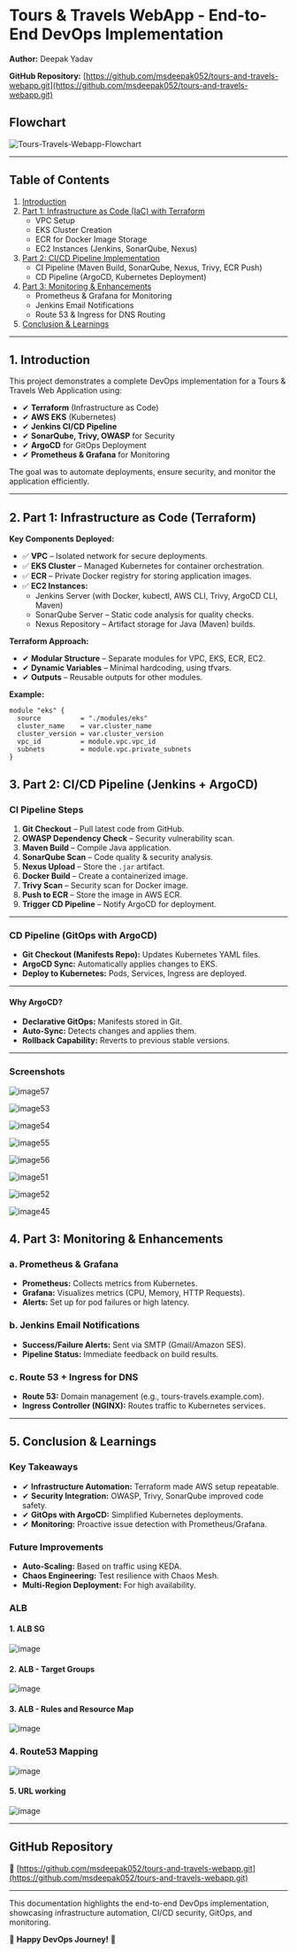 # Tours & Travels WebApp - End-to-End DevOps Implementation

**Author:** Deepak Yadav 

**GitHub Repository:** [https://github.com/msdeepak052/tours-and-travels-webapp.git](https://github.com/msdeepak052/tours-and-travels-webapp.git)

## Flowchart

![Tours-Travels-Webapp-Flowchart](https://github.com/user-attachments/assets/3e38a396-32b9-4e75-8845-fb97ce53135d)


---

## Table of Contents

1. [Introduction](#introduction)
2. [Part 1: Infrastructure as Code (IaC) with Terraform](#part-1-infrastructure-as-code-terraform)
    - VPC Setup
    - EKS Cluster Creation
    - ECR for Docker Image Storage
    - EC2 Instances (Jenkins, SonarQube, Nexus)
3. [Part 2: CI/CD Pipeline Implementation](#part-2-cicd-pipeline-implementation)
    - CI Pipeline (Maven Build, SonarQube, Nexus, Trivy, ECR Push)
    - CD Pipeline (ArgoCD, Kubernetes Deployment)
4. [Part 3: Monitoring & Enhancements](#part-3-monitoring--enhancements)
    - Prometheus & Grafana for Monitoring
    - Jenkins Email Notifications
    - Route 53 & Ingress for DNS Routing
5. [Conclusion & Learnings](#conclusion--learnings)

---

## 1. Introduction

This project demonstrates a complete DevOps implementation for a Tours & Travels Web Application using:

- ✔ **Terraform** (Infrastructure as Code)
- ✔ **AWS EKS** (Kubernetes)
- ✔ **Jenkins CI/CD Pipeline**
- ✔ **SonarQube, Trivy, OWASP** for Security
- ✔ **ArgoCD** for GitOps Deployment
- ✔ **Prometheus & Grafana** for Monitoring

The goal was to automate deployments, ensure security, and monitor the application efficiently.

---

## 2. Part 1: Infrastructure as Code (Terraform)

**Key Components Deployed:**

- ✅ **VPC** – Isolated network for secure deployments.
- ✅ **EKS Cluster** – Managed Kubernetes for container orchestration.
- ✅ **ECR** – Private Docker registry for storing application images.
- ✅ **EC2 Instances:**
    - Jenkins Server (with Docker, kubectl, AWS CLI, Trivy, ArgoCD CLI, Maven)
    - SonarQube Server – Static code analysis for quality checks.
    - Nexus Repository – Artifact storage for Java (Maven) builds.

**Terraform Approach:**

- ✔ **Modular Structure** – Separate modules for VPC, EKS, ECR, EC2.
- ✔ **Dynamic Variables** – Minimal hardcoding, using tfvars.
- ✔ **Outputs** – Reusable outputs for other modules.

**Example:**
```hcl
module "eks" {
  source          = "./modules/eks"
  cluster_name    = var.cluster_name
  cluster_version = var.cluster_version
  vpc_id          = module.vpc.vpc_id
  subnets         = module.vpc.private_subnets
}
```

## 3. Part 2: CI/CD Pipeline (Jenkins + ArgoCD)

### CI Pipeline Steps

1. **Git Checkout** – Pull latest code from GitHub.
2. **OWASP Dependency Check** – Security vulnerability scan.
3. **Maven Build** – Compile Java application.
4. **SonarQube Scan** – Code quality & security analysis.
5. **Nexus Upload** – Store the `.jar` artifact.
6. **Docker Build** – Create a containerized image.
7. **Trivy Scan** – Security scan for Docker image.
8. **Push to ECR** – Store the image in AWS ECR.
9. **Trigger CD Pipeline** – Notify ArgoCD for deployment.

---

### CD Pipeline (GitOps with ArgoCD)

- **Git Checkout (Manifests Repo):** Updates Kubernetes YAML files.
- **ArgoCD Sync:** Automatically applies changes to EKS.
- **Deploy to Kubernetes:** Pods, Services, Ingress are deployed.

---

#### Why ArgoCD?

- **Declarative GitOps:** Manifests stored in Git.
- **Auto-Sync:** Detects changes and applies them.
- **Rollback Capability:** Reverts to previous stable versions.

---

### Screenshots

![image57](https://github.com/user-attachments/assets/ca099378-6104-4db5-bc51-bd490b7fa106)

![image53](https://github.com/user-attachments/assets/6612aa6a-b725-420c-b3ca-8870068314da)


![image54](https://github.com/user-attachments/assets/a82d928e-cc00-4073-93fc-b040ce7599d4)


![image55](https://github.com/user-attachments/assets/82920db9-073a-4744-9610-424358123541)


![image56](https://github.com/user-attachments/assets/18640a0b-6b84-4eb2-b997-43632d7615f2)



![image51](https://github.com/user-attachments/assets/7ec20d40-a5c2-4ae1-a715-d1548460de59)


![image52](https://github.com/user-attachments/assets/5d0265e7-493f-49f3-862f-69d5ec85fa36)


![image45](https://github.com/user-attachments/assets/5e7bcecb-7e04-458c-a46b-ad2987a4f3b8)



## 4. Part 3: Monitoring & Enhancements

### a. Prometheus & Grafana

- **Prometheus:** Collects metrics from Kubernetes.
- **Grafana:** Visualizes metrics (CPU, Memory, HTTP Requests).
- **Alerts:** Set up for pod failures or high latency.

### b. Jenkins Email Notifications

- **Success/Failure Alerts:** Sent via SMTP (Gmail/Amazon SES).
- **Pipeline Status:** Immediate feedback on build results.

### c. Route 53 + Ingress for DNS

- **Route 53:** Domain management (e.g., tours-travels.example.com).
- **Ingress Controller (NGINX):** Routes traffic to Kubernetes services.

---

## 5. Conclusion & Learnings

### Key Takeaways

- ✔ **Infrastructure Automation:** Terraform made AWS setup repeatable.
- ✔ **Security Integration:** OWASP, Trivy, SonarQube improved code safety.
- ✔ **GitOps with ArgoCD:** Simplified Kubernetes deployments.
- ✔ **Monitoring:** Proactive issue detection with Prometheus/Grafana.

### Future Improvements

- **Auto-Scaling:** Based on traffic using KEDA.
- **Chaos Engineering:** Test resilience with Chaos Mesh.
- **Multi-Region Deployment:** For high availability.

### ALB

#### 1. ALB SG

![image](https://github.com/user-attachments/assets/7c9f293f-c703-423a-b1f2-d62299d853d3)

#### 2. ALB - Target Groups

![image](https://github.com/user-attachments/assets/a53b8647-c18a-4587-b61b-79b012d1edb7)

#### 3. ALB - Rules and Resource Map


![image](https://github.com/user-attachments/assets/df68077d-9831-48fe-801c-6344c6ee8719)

### 4. Route53 Mapping

![image](https://github.com/user-attachments/assets/f197cf68-23fe-4940-acc2-6cf80983a395)

#### 5. URL working

![image](https://github.com/user-attachments/assets/a0dedff3-a968-4d41-976d-796ee7d4b771)






---

## GitHub Repository

🔗 [https://github.com/msdeepak052/tours-and-travels-webapp.git](https://github.com/msdeepak052/tours-and-travels-webapp.git)

---

This documentation highlights the end-to-end DevOps implementation, showcasing infrastructure automation, CI/CD security, GitOps, and monitoring.

🚀 **Happy DevOps Journey!** 🚀
